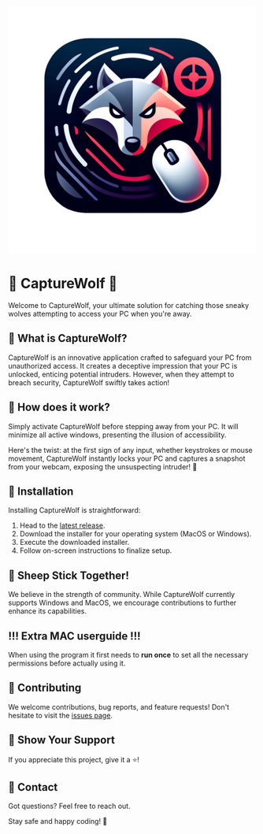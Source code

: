 
![CaptureWolf](https://github.com/galadril/CaptureWolf/blob/main/Windows/CaptureWolf/icon.png?raw=true)

# 🐺 CaptureWolf 🐺

Welcome to CaptureWolf, your ultimate solution for catching those sneaky wolves attempting to access your PC when you're away.

## 🎯 What is CaptureWolf?

CaptureWolf is an innovative application crafted to safeguard your PC from unauthorized access. It creates a deceptive impression that your PC is unlocked, enticing potential intruders. However, when they attempt to breach security, CaptureWolf swiftly takes action!

## 🚀 How does it work?

Simply activate CaptureWolf before stepping away from your PC. It will minimize all active windows, presenting the illusion of accessibility.

Here's the twist: at the first sign of any input, whether keystrokes or mouse movement, CaptureWolf instantly locks your PC and captures a snapshot from your webcam, exposing the unsuspecting intruder! 📸

## 🎁 Installation

Installing CaptureWolf is straightforward:

1. Head to the [latest release](https://github.com/galadril/CaptureWolf/releases/latest).
2. Download the installer for your operating system (MacOS or Windows).
3. Execute the downloaded installer.
4. Follow on-screen instructions to finalize setup.

## 🐑 Sheep Stick Together!

We believe in the strength of community. While CaptureWolf currently supports Windows and MacOS, we encourage contributions to further enhance its capabilities.

## !!! Extra MAC userguide !!!

When using the program it first needs to **run once** to set all the necessary permissions before actually using it.

## 🤝 Contributing

We welcome contributions, bug reports, and feature requests! Don't hesitate to visit the [issues page](../../issues).

## 🌟 Show Your Support

If you appreciate this project, give it a ⭐️!

## 📧 Contact

Got questions? Feel free to reach out.

Stay safe and happy coding! 🚀
